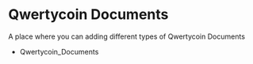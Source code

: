 # Qwertycoin Documents
A place where you can adding different types of Qwertycoin Documents

- Qwertycoin_Documents
